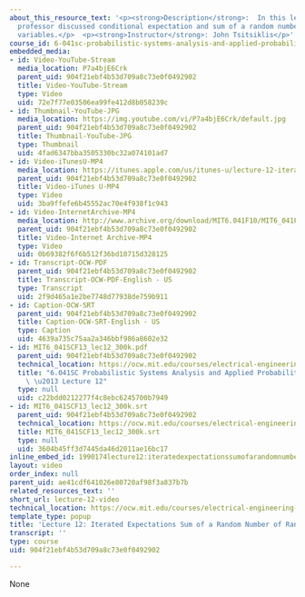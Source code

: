 ```yaml
---
about_this_resource_text: '<p><strong>Description</strong>:  In this lecture, the
  professor discussed conditional expectation and sum of a random number of random
  variables.</p>  <p><strong>Instructor</strong>: John Tsitsiklis</p>'
course_id: 6-041sc-probabilistic-systems-analysis-and-applied-probability-fall-2013
embedded_media:
- id: Video-YouTube-Stream
  media_location: P7a4bjE6Crk
  parent_uid: 904f21ebf4b53d709a8c73e0f0492902
  title: Video-YouTube-Stream
  type: Video
  uid: 72e7f77e03506ea99fe412d8b058239c
- id: Thumbnail-YouTube-JPG
  media_location: https://img.youtube.com/vi/P7a4bjE6Crk/default.jpg
  parent_uid: 904f21ebf4b53d709a8c73e0f0492902
  title: Thumbnail-YouTube-JPG
  type: Thumbnail
  uid: 4fad6347bba3505330bc32a074101ad7
- id: Video-iTunesU-MP4
  media_location: https://itunes.apple.com/us/itunes-u/lecture-12-iterated-expectations/id577778306?i=123745427
  parent_uid: 904f21ebf4b53d709a8c73e0f0492902
  title: Video-iTunes U-MP4
  type: Video
  uid: 3ba9ffefe6b45552ac70e4f938f1c943
- id: Video-InternetArchive-MP4
  media_location: http://www.archive.org/download/MIT6.041F10/MIT6_041F11_lec12_300k.mp4
  parent_uid: 904f21ebf4b53d709a8c73e0f0492902
  title: Video-Internet Archive-MP4
  type: Video
  uid: 0b69382f6f6b512f36bd10715d328125
- id: Transcript-OCW-PDF
  parent_uid: 904f21ebf4b53d709a8c73e0f0492902
  title: Transcript-OCW-PDF-English - US
  type: Transcript
  uid: 2f9d465a1e2be7748d77938de759b911
- id: Caption-OCW-SRT
  parent_uid: 904f21ebf4b53d709a8c73e0f0492902
  title: Caption-OCW-SRT-English - US
  type: Caption
  uid: 4639a735c75aa2a346bbf986a8602e32
- id: MIT6_041SCF13_lec12_300k.pdf
  parent_uid: 904f21ebf4b53d709a8c73e0f0492902
  technical_location: https://ocw.mit.edu/courses/electrical-engineering-and-computer-science/6-041sc-probabilistic-systems-analysis-and-applied-probability-fall-2013/resource-index/lecture-12-video/MIT6_041SCF13_lec12_300k.pdf
  title: "6.041SC Probabilistic Systems Analysis and Applied Probability, Fall 2013Transcript\
    \ \u2013 Lecture 12"
  type: null
  uid: c22bdd0212277f4c8ebc6245700b7949
- id: MIT6_041SCF13_lec12_300k.srt
  parent_uid: 904f21ebf4b53d709a8c73e0f0492902
  technical_location: https://ocw.mit.edu/courses/electrical-engineering-and-computer-science/6-041sc-probabilistic-systems-analysis-and-applied-probability-fall-2013/resource-index/lecture-12-video/MIT6_041SCF13_lec12_300k.srt
  title: MIT6_041SCF13_lec12_300k.srt
  type: null
  uid: 3604b45ff3d7445da46d2011ae16bc17
inline_embed_id: 1990174lecture12:iteratedexpectationssumofarandomnumberofrandomvariables25074544
layout: video
order_index: null
parent_uid: ae41cdf641026e80720af98f3a837b7b
related_resources_text: ''
short_url: lecture-12-video
technical_location: https://ocw.mit.edu/courses/electrical-engineering-and-computer-science/6-041sc-probabilistic-systems-analysis-and-applied-probability-fall-2013/resource-index/lecture-12-video
template_type: popup
title: 'Lecture 12: Iterated Expectations Sum of a Random Number of Random variables'
transcript: ''
type: course
uid: 904f21ebf4b53d709a8c73e0f0492902

---
```

None